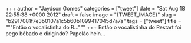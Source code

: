 
+++
author = "Jaydson Gomes"
categories = ["tweet"]
date = "Sat Aug 18 22:55:38 +0000 2012"
draft = false
image = "{TWEET_IMAGE}"
slug = "b2917081f7e3b0107a1c5b60b1099417045d7a7a"
tags = ["tweet"]
title = """Então o vocalistinha do R..."""
+++
Então o vocalistinha do Restart foi pego bêbado e dirigindo? Papelão hein...

